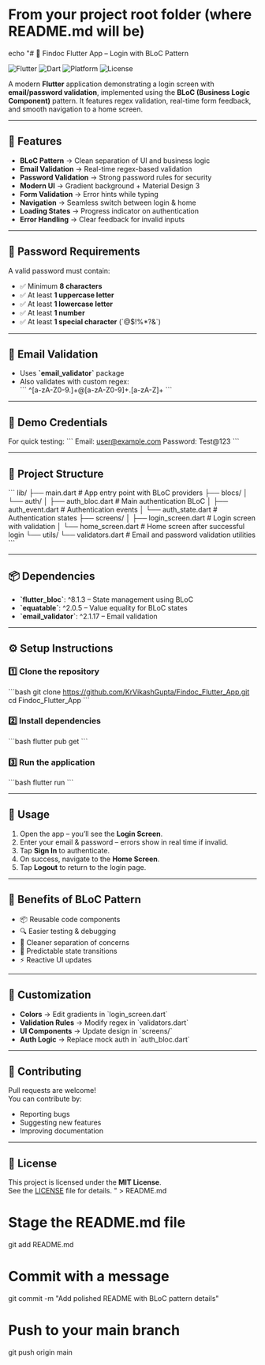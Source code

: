 # From your project root folder (where README.md will be)
echo "# 📱 Findoc Flutter App – Login with BLoC Pattern

![Flutter](https://img.shields.io/badge/Flutter-3.x-blue?logo=flutter)
![Dart](https://img.shields.io/badge/Dart-3.x-blue?logo=dart)
![Platform](https://img.shields.io/badge/Platform-Android-green?logo=android)
![License](https://img.shields.io/badge/License-MIT-orange)

A modern **Flutter** application demonstrating a login screen with **email/password validation**, implemented using the **BLoC (Business Logic Component)** pattern. It features regex validation, real-time form feedback, and smooth navigation to a home screen.

---

## 🚀 Features

- **BLoC Pattern** → Clean separation of UI and business logic  
- **Email Validation** → Real-time regex-based validation  
- **Password Validation** → Strong password rules for security  
- **Modern UI** → Gradient background + Material Design 3  
- **Form Validation** → Error hints while typing  
- **Navigation** → Seamless switch between login & home  
- **Loading States** → Progress indicator on authentication  
- **Error Handling** → Clear feedback for invalid inputs  

---

## 🔑 Password Requirements

A valid password must contain:
- ✅ Minimum **8 characters**
- ✅ At least **1 uppercase letter**
- ✅ At least **1 lowercase letter**
- ✅ At least **1 number**
- ✅ At least **1 special character** (\`@$!%*?&\`)

---

## 📧 Email Validation

- Uses **\`email_validator\`** package  
- Also validates with custom regex:  
  \`\`\`
  ^[a-zA-Z0-9.]+@[a-zA-Z0-9]+\.[a-zA-Z]+
  \`\`\`

---

## 🧪 Demo Credentials

For quick testing:
\`\`\`
Email:    user@example.com
Password: Test@123
\`\`\`

---

## 📂 Project Structure

\`\`\`
lib/
├── main.dart                # App entry point with BLoC providers
├── blocs/
│   └── auth/
│       ├── auth_bloc.dart    # Main authentication BLoC
│       ├── auth_event.dart   # Authentication events
│       └── auth_state.dart   # Authentication states
├── screens/
│   ├── login_screen.dart     # Login screen with validation
│   └── home_screen.dart      # Home screen after successful login
└── utils/
    └── validators.dart       # Email and password validation utilities
\`\`\`

---

## 📦 Dependencies

- **\`flutter_bloc\`**: ^8.1.3 – State management using BLoC  
- **\`equatable\`**: ^2.0.5 – Value equality for BLoC states  
- **\`email_validator\`**: ^2.1.17 – Email validation  

---

## ⚙️ Setup Instructions

### 1️⃣ Clone the repository
\`\`\`bash
git clone https://github.com/KrVikashGupta/Findoc_Flutter_App.git
cd Findoc_Flutter_App
\`\`\`

### 2️⃣ Install dependencies
\`\`\`bash
flutter pub get
\`\`\`

### 3️⃣ Run the application
\`\`\`bash
flutter run
\`\`\`

---

## 📱 Usage

1. Open the app – you’ll see the **Login Screen**.  
2. Enter your email & password – errors show in real time if invalid.  
3. Tap **Sign In** to authenticate.  
4. On success, navigate to the **Home Screen**.  
5. Tap **Logout** to return to the login page.  

---

## 🎯 Benefits of BLoC Pattern

- 📦 Reusable code components  
- 🔍 Easier testing & debugging  
- 🧹 Cleaner separation of concerns  
- 🔄 Predictable state transitions  
- ⚡ Reactive UI updates  

---

## 🎨 Customization

- **Colors** → Edit gradients in \`login_screen.dart\`  
- **Validation Rules** → Modify regex in \`validators.dart\`  
- **UI Components** → Update design in \`screens/\`  
- **Auth Logic** → Replace mock auth in \`auth_bloc.dart\`  

---

## 🤝 Contributing

Pull requests are welcome!  
You can contribute by:
- Reporting bugs  
- Suggesting new features  
- Improving documentation  

---

## 📜 License

This project is licensed under the **MIT License**.  
See the [LICENSE](LICENSE) file for details.
" > README.md

# Stage the README.md file
git add README.md

# Commit with a message
git commit -m "Add polished README with BLoC pattern details"

# Push to your main branch
git push origin main
